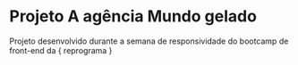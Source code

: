 # Projeto A agência Mundo gelado

Projeto desenvolvido durante a semana de responsividade do bootcamp de front-end da { reprograma }
